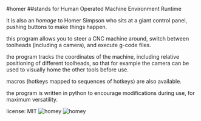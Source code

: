 #homer
##stands for Human Operated Machine Environment Runtime

it is also an *homage* to Homer Simpson who sits at a giant control panel, pushing buttons to make things happen.

this program allows you to steer a CNC machine around, switch between toolheads (including a camera), and execute g-code files.

the program tracks the coordinates of the machine, including relative positioning of different toolheads, so that for example the camera can be used to visually home the other tools before use.

macros (hotkeys mapped to sequences of hotkeys) are also available.

the program is written in python to encourage modifications during use, for maximum versatility.

license:  MIT
![homey](https://raw.github.com/jerkey/homer/master/screenshot.png)
![homey](https://raw.github.com/jerkey/homer/master/spinningdesk.gif)
